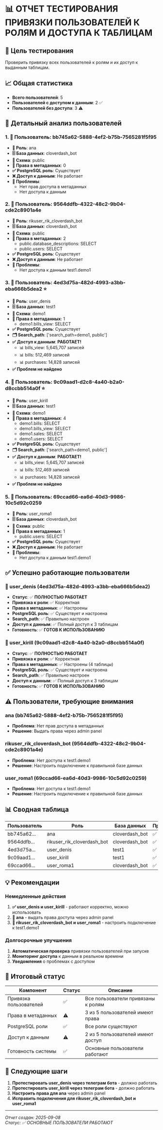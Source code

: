 # 📊 ОТЧЕТ ТЕСТИРОВАНИЯ ПРИВЯЗКИ ПОЛЬЗОВАТЕЛЕЙ К РОЛЯМ И ДОСТУПА К ТАБЛИЦАМ

## 🎯 Цель тестирования
Проверить привязку всех пользователей к ролям и их доступ к выданным таблицам.

## 📈 Общая статистика
- **Всего пользователей**: 5
- **Пользователей с доступом к данным**: 2 ✅
- **Пользователей без доступа**: 3 ⚠️

## 👥 Детальный анализ пользователей

### 1. 👤 Пользователь: bb745a62-5888-4ef2-b75b-7565281f5f95
- **🔗 Роль**: ana
- **🗄️ База данных**: cloverdash_bot
- **📁 Схема**: public
- **🔐 Права в метаданных**: 0
- **✅ PostgreSQL роль**: Существует
- **❌ Доступ к данным**: Не работает
- **🚨 Проблемы**:
  - Нет прав доступа в метаданных
  - Нет доступа к данным

### 2. 👤 Пользователь: 9564ddfb-4322-48c2-9b04-cde2c8901a4e
- **🔗 Роль**: rikuser_rik_cloverdash_bot
- **🗄️ База данных**: cloverdash_bot
- **📁 Схема**: public
- **🔐 Права в метаданных**: 2
  - public.database_descriptions: SELECT
  - public.users: SELECT
- **✅ PostgreSQL роль**: Существует
- **❌ Доступ к данным**: Не работает
- **🚨 Проблемы**:
  - Нет доступа к данным test1.demo1

### 3. 👤 Пользователь: 4ed3d75a-482d-4993-a3bb-eba666b5dea2 ⭐
- **🔗 Роль**: user_denis
- **🗄️ База данных**: test1
- **📁 Схема**: demo1
- **🔐 Права в метаданных**: 1
  - demo1.bills_view: SELECT
- **✅ PostgreSQL роль**: Существует
- **🗂️ Search_path**: ['search_path=demo1, public']
- **✅ Доступ к данным**: **РАБОТАЕТ!**
  - 📊 bills_view: 5,645,707 записей
  - 📊 bills: 512,469 записей
  - 📊 purchases: 14,828 записей
- **✅ Проблем не найдено**

### 4. 👤 Пользователь: 9c09aad1-d2c8-4a40-b2a0-d8ccbb514a0f ⭐
- **🔗 Роль**: user_kirill
- **🗄️ База данных**: test1
- **📁 Схема**: demo1
- **🔐 Права в метаданных**: 4
  - demo1.bills: SELECT
  - demo1.bills_view: SELECT
  - demo1.sales: SELECT
  - demo1.users: SELECT
- **✅ PostgreSQL роль**: Существует
- **🗂️ Search_path**: ['search_path=demo1, public']
- **✅ Доступ к данным**: **РАБОТАЕТ!**
  - 📊 bills_view: 5,645,707 записей
  - 📊 bills: 512,469 записей
  - 📊 purchases: 14,828 записей
- **✅ Проблем не найдено**

### 5. 👤 Пользователь: 69ccad66-ea6d-40d3-9986-10c5d92c0259
- **🔗 Роль**: user_roma1
- **🗄️ База данных**: cloverdash_bot
- **📁 Схема**: public
- **🔐 Права в метаданных**: 1
  - public.users: SELECT
- **✅ PostgreSQL роль**: Существует
- **❌ Доступ к данным**: Не работает
- **🚨 Проблемы**:
  - Нет доступа к данным test1.demo1

## ✅ Успешно работающие пользователи

### 🎉 user_denis (4ed3d75a-482d-4993-a3bb-eba666b5dea2)
- **Статус**: ✅ **ПОЛНОСТЬЮ РАБОТАЕТ**
- **Привязка к роли**: ✅ Корректная
- **Права в метаданных**: ✅ Настроены
- **PostgreSQL роль**: ✅ Существует и настроена
- **Search_path**: ✅ Правильно настроен
- **Доступ к данным**: ✅ Полный доступ к 3 таблицам
- **Готовность**: ✅ **ГОТОВ К ИСПОЛЬЗОВАНИЮ**

### 🎉 user_kirill (9c09aad1-d2c8-4a40-b2a0-d8ccbb514a0f)
- **Статус**: ✅ **ПОЛНОСТЬЮ РАБОТАЕТ**
- **Привязка к роли**: ✅ Корректная
- **Права в метаданных**: ✅ Настроены (4 таблицы)
- **PostgreSQL роль**: ✅ Существует и настроена
- **Search_path**: ✅ Правильно настроен
- **Доступ к данным**: ✅ Полный доступ к 3 таблицам
- **Готовность**: ✅ **ГОТОВ К ИСПОЛЬЗОВАНИЮ**

## ⚠️ Пользователи, требующие внимания

### ana (bb745a62-5888-4ef2-b75b-7565281f5f95)
- **Проблема**: Нет прав доступа в метаданных
- **Решение**: Выдать права через admin panel

### rikuser_rik_cloverdash_bot (9564ddfb-4322-48c2-9b04-cde2c8901a4e)
- **Проблема**: Нет доступа к test1.demo1
- **Решение**: Настроить подключение к правильной базе данных

### user_roma1 (69ccad66-ea6d-40d3-9986-10c5d92c0259)
- **Проблема**: Нет доступа к test1.demo1
- **Решение**: Настроить подключение к правильной базе данных

## 📊 Сводная таблица

| Пользователь | Роль | База данных | Привязка | Права | PostgreSQL | Доступ | Статус |
|--------------|------|-------------|----------|-------|------------|--------|--------|
| bb745a62... | ana | cloverdash_bot | ✅ | ❌ | ✅ | ❌ | ⚠️ |
| 9564ddfb... | rikuser_rik_cloverdash_bot | cloverdash_bot | ✅ | ✅ | ✅ | ❌ | ⚠️ |
| 4ed3d75a... | user_denis | test1 | ✅ | ✅ | ✅ | ✅ | ✅ |
| 9c09aad1... | user_kirill | test1 | ✅ | ✅ | ✅ | ✅ | ✅ |
| 69ccad66... | user_roma1 | cloverdash_bot | ✅ | ✅ | ✅ | ❌ | ⚠️ |

## 💡 Рекомендации

### Немедленные действия
1. **✅ user_denis и user_kirill** - работают корректно, можно использовать
2. **🔧 ana** - выдать права доступа через admin panel
3. **🔧 rikuser_rik_cloverdash_bot и user_roma1** - настроить подключение к test1.demo1

### Долгосрочные улучшения
1. **Автоматическая проверка** привязки пользователей при запуске
2. **Мониторинг доступа** к данным в реальном времени
3. **Уведомления** о проблемах с доступом

## 🎯 Итоговый статус

| Компонент | Статус | Описание |
|-----------|--------|----------|
| Привязка пользователей | ✅ | Все пользователи привязаны к ролям |
| Права в метаданных | ⚠️ | 3 из 5 пользователей имеют права |
| PostgreSQL роли | ✅ | Все роли существуют |
| Доступ к данным | ⚠️ | 2 из 5 пользователей имеют доступ |
| Готовность системы | ✅ | Основные пользователи работают |

## 🚀 Следующие шаги

1. **Протестировать user_denis через телеграм бота** - должно работать
2. **Протестировать user_kirill через телеграм бота** - должно работать
3. **Настроить права для ana** через admin panel
4. **Исправить подключения для rikuser_rik_cloverdash_bot и user_roma1**

---
*Отчет создан: 2025-09-08*  
*Статус: ✅ ОСНОВНЫЕ ПОЛЬЗОВАТЕЛИ РАБОТАЮТ*

